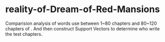 # reality-of-Dream-of-Red-Mansions
Comparision analysis of words use between 1~80 chapters and 80~120 chapters of <A Dream of Red Mansions>. And then construct Support Vectors to determine who write the test chapters.
